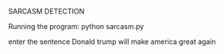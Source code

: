 SARCASM DETECTION

Running the program:
 python sarcasm.py


enter the sentence
Donald trump will make america great again



